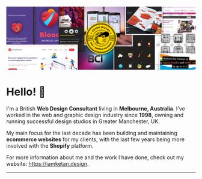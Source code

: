 ![Profile banner for Ketan Mistry](https://github.com/ketanmistry/ketanmistry/raw/main/iamketan_header@1.5x.png)

# Hello! 👋

I'm a British **Web Design Consultant** living in **Melbourne, Australia**. I've worked in the web and graphic design industry since **1998**, owning and running successful design studios in Greater Manchester, UK.

My main focus for the last decade has been building and maintaining **ecommerce websites** for my clients, with the last few years being more involved with the **Shopify** platform.

For more information about me and the work I have done, check out my website: https://iamketan.design.

----


